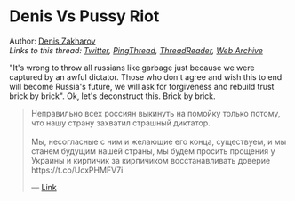 # Denis Vs Pussy Riot

Author: [Denis Zakharov](https://twitter.com/betelgeuse1922)  
*Links to this thread: [Twitter](https://twitter.com/betelgeuse1922/status/1574084195005014016), [PingThread](https://pingthread.com/thread/1574084195005014016), [ThreadReader](https://threadreaderapp.com/thread/1574084195005014016.html), [Web Archive](https://web.archive.org/web/*/https://twitter.com/betelgeuse1922/status/1574084195005014016)*

"It's wrong to throw all russians like garbage just because we were captured by an awful dictator. 
Those who don't agree and wish this to end will become Russia's future, we will ask for forgiveness and rebuild trust brick by brick". Ok, let's deconstruct this. Brick by brick.

<blockquote class="twitter-tweet">
    <p lang="en" dir="ltr">
    Неправильно всех россиян выкинуть на помойку только потому, что нашу страну захватил страшный диктатор. <br />
    <br />
    Мы, несогласные с ним и желающие его конца, существуем, и мы станем будущим нашей страны, мы будем просить прощения у Украины и кирпичик за кирпичиком восстанавливать доверие https://t.co/UcxPHMFV7i<br />
    </p>
    &mdash; <a href="https://twitter.com/nadyariot/status/1572327839982129162">Link</a>
</blockquote>
